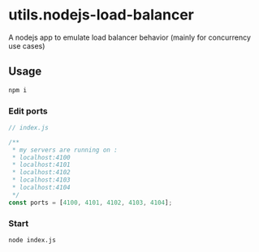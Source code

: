 # utils.nodejs-load-balancer
A nodejs app to emulate load balancer behavior (mainly for concurrency use cases)


## Usage

```bash
npm i
```

### Edit ports
```javascript
// index.js

/**
 * my servers are running on :
 * localhost:4100
 * localhost:4101
 * localhost:4102
 * localhost:4103
 * localhost:4104
 */
const ports = [4100, 4101, 4102, 4103, 4104];
```

### Start
```bash
node index.js
```
